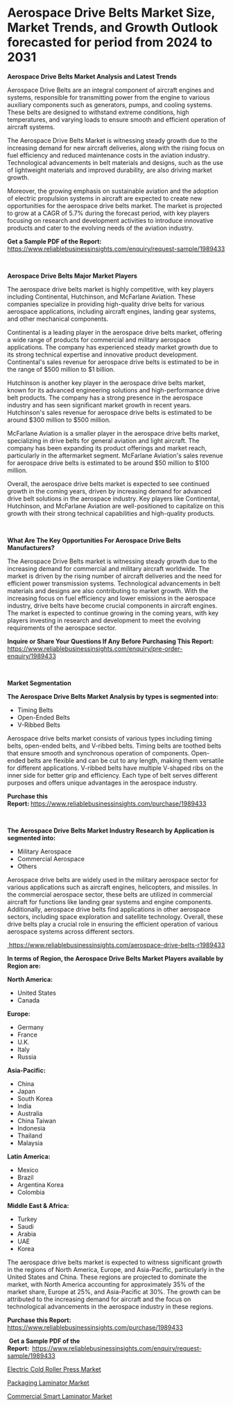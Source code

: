 <p><h1>Aerospace Drive Belts Market Size, Market Trends, and Growth Outlook forecasted for period from 2024 to 2031</h1></p><p><strong>Aerospace Drive Belts Market Analysis and Latest Trends</strong></p>
<p><p>Aerospace Drive Belts are an integral component of aircraft engines and systems, responsible for transmitting power from the engine to various auxiliary components such as generators, pumps, and cooling systems. These belts are designed to withstand extreme conditions, high temperatures, and varying loads to ensure smooth and efficient operation of aircraft systems.</p><p>The Aerospace Drive Belts Market is witnessing steady growth due to the increasing demand for new aircraft deliveries, along with the rising focus on fuel efficiency and reduced maintenance costs in the aviation industry. Technological advancements in belt materials and designs, such as the use of lightweight materials and improved durability, are also driving market growth.</p><p>Moreover, the growing emphasis on sustainable aviation and the adoption of electric propulsion systems in aircraft are expected to create new opportunities for the aerospace drive belts market. The market is projected to grow at a CAGR of 5.7% during the forecast period, with key players focusing on research and development activities to introduce innovative products and cater to the evolving needs of the aviation industry.</p></p>
<p><strong>Get a Sample PDF of the Report:&nbsp;</strong> <a href="https://www.reliablebusinessinsights.com/enquiry/request-sample/1989433">https://www.reliablebusinessinsights.com/enquiry/request-sample/1989433</a></p>
<p>&nbsp;</p>
<p><strong>Aerospace Drive Belts Major Market Players</strong></p>
<p><p>The aerospace drive belts market is highly competitive, with key players including Continental, Hutchinson, and McFarlane Aviation. These companies specialize in providing high-quality drive belts for various aerospace applications, including aircraft engines, landing gear systems, and other mechanical components.</p><p>Continental is a leading player in the aerospace drive belts market, offering a wide range of products for commercial and military aerospace applications. The company has experienced steady market growth due to its strong technical expertise and innovative product development. Continental's sales revenue for aerospace drive belts is estimated to be in the range of $500 million to $1 billion.</p><p>Hutchinson is another key player in the aerospace drive belts market, known for its advanced engineering solutions and high-performance drive belt products. The company has a strong presence in the aerospace industry and has seen significant market growth in recent years. Hutchinson's sales revenue for aerospace drive belts is estimated to be around $300 million to $500 million.</p><p>McFarlane Aviation is a smaller player in the aerospace drive belts market, specializing in drive belts for general aviation and light aircraft. The company has been expanding its product offerings and market reach, particularly in the aftermarket segment. McFarlane Aviation's sales revenue for aerospace drive belts is estimated to be around $50 million to $100 million.</p><p>Overall, the aerospace drive belts market is expected to see continued growth in the coming years, driven by increasing demand for advanced drive belt solutions in the aerospace industry. Key players like Continental, Hutchinson, and McFarlane Aviation are well-positioned to capitalize on this growth with their strong technical capabilities and high-quality products.</p></p>
<p>&nbsp;</p>
<p><strong>What Are The Key Opportunities For Aerospace Drive Belts Manufacturers?</strong></p>
<p><p>The Aerospace Drive Belts market is witnessing steady growth due to the increasing demand for commercial and military aircraft worldwide. The market is driven by the rising number of aircraft deliveries and the need for efficient power transmission systems. Technological advancements in belt materials and designs are also contributing to market growth. With the increasing focus on fuel efficiency and lower emissions in the aerospace industry, drive belts have become crucial components in aircraft engines. The market is expected to continue growing in the coming years, with key players investing in research and development to meet the evolving requirements of the aerospace sector.</p></p>
<p><strong>Inquire or Share Your Questions If Any Before Purchasing This Report:</strong> <a href="https://www.reliablebusinessinsights.com/enquiry/pre-order-enquiry/1989433">https://www.reliablebusinessinsights.com/enquiry/pre-order-enquiry/1989433</a></p>
<p>&nbsp;</p>
<p><strong>Market Segmentation</strong></p>
<p><strong>The Aerospace Drive Belts Market Analysis by types is segmented into:</strong></p>
<p><ul><li>Timing Belts</li><li>Open-Ended Belts</li><li>V-Ribbed Belts</li></ul></p>
<p><p>Aerospace drive belts market consists of various types including timing belts, open-ended belts, and V-ribbed belts. Timing belts are toothed belts that ensure smooth and synchronous operation of components. Open-ended belts are flexible and can be cut to any length, making them versatile for different applications. V-ribbed belts have multiple V-shaped ribs on the inner side for better grip and efficiency. Each type of belt serves different purposes and offers unique advantages in the aerospace industry.</p></p>
<p><strong>Purchase this Report:&nbsp;</strong><a href="https://www.reliablebusinessinsights.com/purchase/1989433">https://www.reliablebusinessinsights.com/purchase/1989433</a></p>
<p>&nbsp;</p>
<p><strong>The Aerospace Drive Belts Market Industry Research by Application is segmented into:</strong></p>
<p><ul><li>Military Aerospace</li><li>Commercial Aerospace</li><li>Others</li></ul></p>
<p><p>Aerospace drive belts are widely used in the military aerospace sector for various applications such as aircraft engines, helicopters, and missiles. In the commercial aerospace sector, these belts are utilized in commercial aircraft for functions like landing gear systems and engine components. Additionally, aerospace drive belts find applications in other aerospace sectors, including space exploration and satellite technology. Overall, these drive belts play a crucial role in ensuring the efficient operation of various aerospace systems across different sectors.</p></p>
<p><a href="https://www.reliablebusinessinsights.com/aerospace-drive-belts-r1989433">&nbsp;https://www.reliablebusinessinsights.com/aerospace-drive-belts-r1989433</a></p>
<p><strong>In terms of Region, the Aerospace Drive Belts Market Players available by Region are:</strong></p>
<p>
    <p> <strong> North America: </strong>
        <ul>
            <li>United States</li>
            <li>Canada</li>
        </ul>
        </p> 
    <p> <strong> Europe: </strong>
        <ul>
            <li>Germany</li>
            <li>France</li>
            <li>U.K.</li>
            <li>Italy</li>
            <li>Russia</li>
        </ul>
        </p> 
    <p> <strong> Asia-Pacific: </strong>
        <ul>
            <li>China</li>
            <li>Japan</li>
            <li>South Korea</li>
            <li>India</li>
            <li>Australia</li>
            <li>China Taiwan</li>
            <li>Indonesia</li>
            <li>Thailand</li>
            <li>Malaysia</li>
        </ul>
        </p> 
    <p> <strong> Latin America: </strong>
        <ul>
            <li>Mexico</li>
            <li>Brazil</li>
            <li>Argentina Korea</li>
            <li>Colombia</li>
        </ul>
        </p> 
    <p> <strong> Middle East & Africa: </strong>
        <ul>
            <li>Turkey</li>
            <li>Saudi</li>
            <li>Arabia</li>
            <li>UAE</li>
            <li>Korea</li>
        </ul>
    </p>
    </p>
<p><p>The aerospace drive belts market is expected to witness significant growth in the regions of North America, Europe, and Asia-Pacific, particularly in the United States and China. These regions are projected to dominate the market, with North America accounting for approximately 35% of the market share, Europe at 25%, and Asia-Pacific at 30%. The growth can be attributed to the increasing demand for aircraft and the focus on technological advancements in the aerospace industry in these regions.</p></p>
<p><strong>Purchase this Report: </strong><a href="https://www.reliablebusinessinsights.com/purchase/1989433">https://www.reliablebusinessinsights.com/purchase/1989433</a></p>
<p>&nbsp;<strong>Get a Sample PDF of the Report:&nbsp;&nbsp;</strong><a href="https://www.reliablebusinessinsights.com/enquiry/request-sample/1989433">https://www.reliablebusinessinsights.com/enquiry/request-sample/1989433</a></p>
<p><strong></strong></p>
<p><p><a href="https://github.com/qndifksd5/Market-Research-Report-List-1/blob/main/electric-cold-roller-press-market.md">Electric Cold Roller Press Market</a></p><p><a href="https://github.com/vimar16th/Market-Research-Report-List-5/blob/main/packaging-laminator-market.md">Packaging Laminator Market</a></p><p><a href="https://github.com/JameTravis/Market-Research-Report-List-6/blob/main/commercial-smart-laminator-market.md">Commercial Smart Laminator Market</a></p></p>